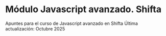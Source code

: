 # Módulo Javascript avanzado. Shifta

Apuntes para el curso de Javascript avanzado en Shifta
Última actualización: Octubre 2025
